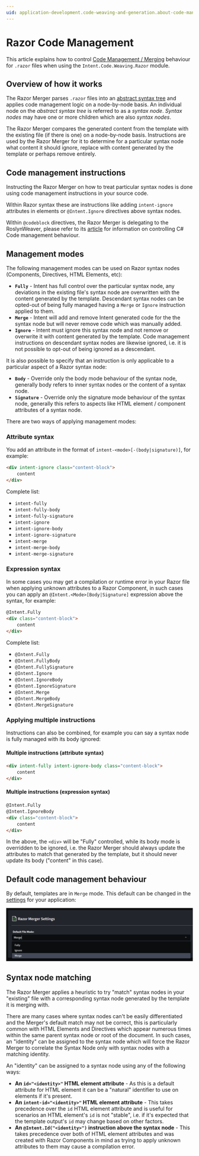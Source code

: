 ```yaml
---
uid: application-development.code-weaving-and-generation.about-code-management-razor
---
```

# Razor Code Management

This article explains how to control [Code Management / Merging](xref:application-development.code-management.about-code-management) behaviour for `.razor` files when using the `Intent.Code.Weaving.Razor` module.

## Overview of how it works

The Razor Merger parses `.razor` files into an [abstract syntax tree](https://en.wikipedia.org/wiki/Abstract_syntax_tree) and applies code management logic on a node-by-node basis. An individual node on the _abstract syntax tree_ is referred to as a _syntax node_. _Syntax nodes_ may have one or more children which are also _syntax nodes_.

The Razor Merger compares the generated content from the template with the existing file (if there is one) on a node-by-node basis. Instructions are used by the Razor Merger for it to determine for a particular syntax node what content it should ignore, replace with content generated by the template or perhaps remove entirely.

## Code management instructions

Instructing the Razor Merger on how to treat particular syntax nodes is done using code management instructions in your source code.

Within Razor syntax these are instructions like adding `intent-ignore` attributes in elements or `@Intent.Ignore` directives above syntax nodes.

Within `@codeblock` directives, the Razor Merger is delegating to the RoslynWeaver, please refer to its [article](xref:application-development.code-weaving-and-generation.about-code-management-csharp) for information on controlling C# Code management behaviour.

## Management modes

The following management modes can be used on Razor syntax nodes (Components, Directives, HTML Elements, etc):

- **`Fully`** - Intent has full control over the particular syntax node, any deviations in the existing file's syntax node are overwritten with the content generated by the template. Descendant syntax nodes can be opted-out of being fully managed having a `Merge` or `Ignore` instruction applied to them.
- **`Merge`** - Intent will add and remove Intent generated code for the the syntax node but will never remove code which was manually added.
- **`Ignore`** - Intent must ignore this syntax node and not remove or overwrite it with content generated by the template. Code management instructions on descendant syntax nodes are likewise ignored, i.e. it is not possible to opt-out of being ignored as a descendant.

It is also possible to specify that an instruction is only applicable to a particular aspect of a Razor syntax node:

- **`Body`** - Override only the body mode behaviour of the syntax node, generally body refers to inner syntax nodes or the content of a syntax node.
- **`Signature`** - Override only the signature mode behaviour of the syntax node, generally this refers to aspects like HTML element / component attributes of a syntax node.

There are two ways of applying management modes:

### Attribute syntax

You add an attribute in the format of `intent-<mode>[-(body|signature)]`, for example:

```html
<div intent-ignore class="content-block">
    content
</div>
```

Complete list:

- `intent-fully`
- `intent-fully-body`
- `intent-fully-signature`
- `intent-ignore`
- `intent-ignore-body`
- `intent-ignore-signature`
- `intent-merge`
- `intent-merge-body`
- `intent-merge-signature`

### Expression syntax

In some cases you may get a compilation or runtime error in your Razor file when applying unknown attributes to a Razor Component, in such cases you can apply an `@Intent.<Mode>[Body|Signature]` expression above the syntax, for example:

```html
@Intent.Fully
<div class="content-block">
    content
</div>
```

Complete list:

- `@Intent.Fully`
- `@Intent.FullyBody`
- `@Intent.FullySignature`
- `@Intent.Ignore`
- `@Intent.IgnoreBody`
- `@Intent.IgnoreSignature`
- `@Intent.Merge`
- `@Intent.MergeBody`
- `@Intent.MergeSignature`

### Applying multiple instructions

Instructions can also be combined, for example you can say a syntax node is fully managed with its body ignored:

#### Multiple instructions (attribute syntax)

```html
<div intent-fully intent-ignore-body class="content-block">
    content
</div>
```

#### Multiple instructions (expression syntax)

```html
@Intent.Fully
@Intent.IgnoreBody
<div class="content-block">
    content
</div>
```

In the above, the `<div>` will be "Fully" controlled, while its body mode is overridden to be ignored, i.e. the Razor Merger should always update the attributes to match that generated by the template, but it should never update its body ("content" in this case).

## Default code management behaviour

By default, templates are in `Merge` mode. This default can be changed in the [settings](xref:module-building.application-settings) for your application:

![Razor Merger Settings](images/razor-merger-settings.png)

## Syntax node matching

The Razor Merger applies a heuristic to try "match" syntax nodes in your "existing" file with a corresponding syntax node generated by the template it is merging with.

There are many cases where syntax nodes can't be easily differentiated and the Merger's default match may not be correct, this is particularly common with HTML Elements and Directives which appear numerous times within the same parent syntax node or root of the document. In such cases, an "identity" can be assigned to the syntax node which will force the Razor Merger to correlate the Syntax Node only with syntax nodes with a matching identity.

An "identity" can be assigned to a syntax node using any of the following ways:

- **An `id="<identity>"` HTML element attribute** - As this is a default attribute for HTML element it can be a "natural" identifier to use on elements if it's present.
- **An `intent-id="<identity>"` HTML element attribute** - This takes precedence over the `id` HTML element attribute and is useful for scenarios an HTML element's `id` is not "stable", i.e. if it's expected that the template output's `id` may change based on other factors.
- **An `@Intent.Id("<identity>")` instruction above the syntax node** - This takes precedence over both of HTML element attributes and was created with Razor Components in mind as trying to apply unknown attributes to them may cause a compilation error.
